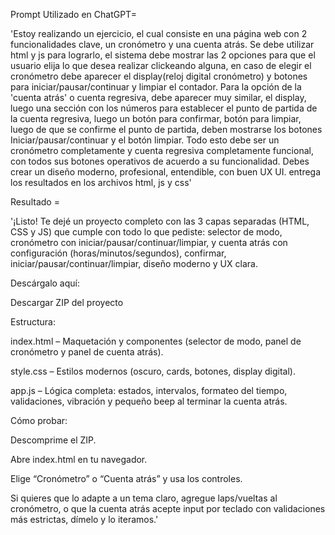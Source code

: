 Prompt Utilizado en ChatGPT=

'Estoy realizando un ejercicio, el cual consiste en una página web con 2 funcionalidades clave, un cronómetro y una cuenta atrás. Se debe utilizar html y js para lograrlo, el sistema debe mostrar las 2 opciones para que el usuario elija lo que desea realizar clickeando alguna, en caso de elegir el cronómetro debe aparecer el display(reloj digital cronómetro) y botones para iniciar/pausar/continuar y limpiar el contador. Para la opción de la 'cuenta atrás' o cuenta regresiva, debe aparecer muy similar, el display, luego una sección con los números para establecer el punto de partida de la cuenta regresiva, luego un botón para confirmar, botón para limpiar, luego de que se confirme el punto de partida, deben mostrarse los botones Iniciar/pausar/continuar y el botón limpiar. Todo esto debe ser un cronómetro completamente y cuenta regresiva completamente funcional, con todos sus botones operativos de acuerdo a su funcionalidad. Debes crear un diseño moderno, profesional, entendible, con buen UX UI. entrega los resultados en los archivos html, js y css'

Resultado =

'¡Listo! Te dejé un proyecto completo con las 3 capas separadas (HTML, CSS y JS) que cumple con todo lo que pediste: selector de modo, cronómetro con iniciar/pausar/continuar/limpiar, y cuenta atrás con configuración (horas/minutos/segundos), confirmar, iniciar/pausar/continuar/limpiar, diseño moderno y UX clara.

Descárgalo aquí:

Descargar ZIP del proyecto

Estructura:

index.html – Maquetación y componentes (selector de modo, panel de cronómetro y panel de cuenta atrás).

style.css – Estilos modernos (oscuro, cards, botones, display digital).

app.js – Lógica completa: estados, intervalos, formateo del tiempo, validaciones, vibración y pequeño beep al terminar la cuenta atrás.

Cómo probar:

Descomprime el ZIP.

Abre index.html en tu navegador.

Elige “Cronómetro” o “Cuenta atrás” y usa los controles.

Si quieres que lo adapte a un tema claro, agregue laps/vueltas al cronómetro, o que la cuenta atrás acepte input por teclado con validaciones más estrictas, dímelo y lo iteramos.'